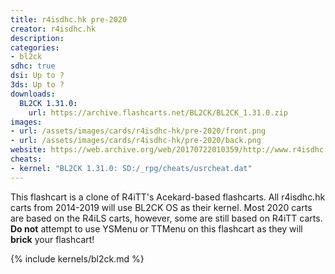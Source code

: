 ```yaml
---
title: r4isdhc.hk pre-2020
creator: r4isdhc.hk
description:
categories:
- bl2ck
sdhc: true
dsi: Up to ?
3ds: Up to ?
downloads:
  BL2CK 1.31.0:
    url: https://archive.flashcarts.net/BL2CK/BL2CK_1.31.0.zip
images:
- url: /assets/images/cards/r4isdhc-hk/pre-2020/front.png
- url: /assets/images/cards/r4isdhc-hk/pre-2020/back.png
website: https://web.archive.org/web/20170722010359/http://www.r4isdhc.hk/index.htm
cheats:
- kernel: "BL2CK 1.31.0: SD:/_rpg/cheats/usrcheat.dat"
---
```


This flashcart is a clone of R4iTT's Acekard-based flashcarts. All r4isdhc.hk carts from 2014-2019 will use BL2CK OS as their kernel. Most 2020 carts are based on the R4iLS carts, however, some are still based on R4iTT carts. **Do not** attempt to use YSMenu or TTMenu on this flashcart as they will **brick** your flashcart!

{% include kernels/bl2ck.md %}